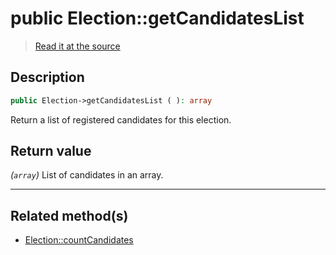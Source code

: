 # public Election::getCandidatesList

> [Read it at the source](https://github.com/julien-boudry/Condorcet/blob/master/src/ElectionProcess/CandidatesProcess.php#L48)

## Description    

```php
public Election->getCandidatesList ( ): array
```

Return a list of registered candidates for this election.
    

## Return value   

*(`array`)* List of candidates in an array.


---------------------------------------

## Related method(s)      

* [Election::countCandidates](/Docs/api-reference/Election%20Class/Election--countCandidates.md)    
